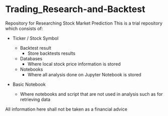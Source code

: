 # Trading_Research-and-Backtest
Repository for Researching Stock Market Prediction
This is a trial repository which consists of:

 - Ticker / Stock Symbol
	 - Backtest result
		 - Store backtests results
	 -  Databases
		 - Where local stock price information is stored
	 -  Notebooks
		 - Where all analysis done on Jupyter Notebook is stored
 
 - Basic Notebook
	 - Where notebooks and script that are not used in analysis such as for retrieving data

All information here shall not be taken as a financial advice
<!--stackedit_data:
eyJoaXN0b3J5IjpbLTU1MjkxMDUwOF19
-->